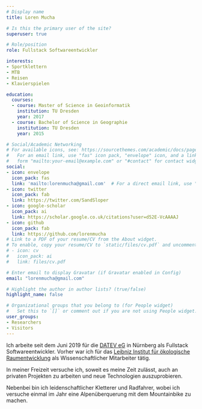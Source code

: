 ```yaml
---
# Display name
title: Loren Mucha

# Is this the primary user of the site?
superuser: true

# Role/position
role: Fullstack Softwareentwickler

interests:
- Sportklettern
- MTB
- Reisen
- Klavierspielen

education:
  courses:
  - course: Master of Science in Geoinformatik
    institution: TU Dresden
    year: 2017
  - course: Bachelor of Science in Geographie
    institution: TU Dresden
    year: 2015

# Social/Academic Networking
# For available icons, see: https://sourcethemes.com/academic/docs/page-builder/#icons
#   For an email link, use "fas" icon pack, "envelope" icon, and a link in the
#   form "mailto:your-email@example.com" or "#contact" for contact widget.
social:
- icon: envelope
  icon_pack: fas
  link: 'mailto:lorenmucha@gmail.com'  # For a direct email link, use "mailto:test@example.org".
- icon: twitter
  icon_pack: fab
  link: https://twitter.com/SandSloper
- icon: google-scholar
  icon_pack: ai
  link: https://scholar.google.co.uk/citations?user=d52E-VcAAAAJ
- icon: github
  icon_pack: fab
  link: https://github.com/lorenmucha
# Link to a PDF of your resume/CV from the About widget.
# To enable, copy your resume/CV to `static/files/cv.pdf` and uncomment the lines below.
# - icon: cv
#   icon_pack: ai
#   link: files/cv.pdf

# Enter email to display Gravatar (if Gravatar enabled in Config)
email: "lorenmucha@gmail.com"

# Highlight the author in author lists? (true/false)
highlight_name: false

# Organizational groups that you belong to (for People widget)
#   Set this to `[]` or comment out if you are not using People widget.
user_groups:
- Researchers
- Visitors
---
```


Ich arbeite seit dem Juni 2019 für die <a href="https://datev.de" target="_blank">DATEV eG</a> in Nürnberg als Fullstack Softwareentwickler. Vorher war ich für das [Leibniz Institut für ökologische Raumentwicklung](https://link) als Wissenschaftlicher Mitarbeiter tätig. 

In meiner Freizeit versuche ich, soweit es meine Zeit zulässt, auch an privaten Projekten zu arbeiten und neue Technologien auszuprobieren.

Nebenbei bin ich leidenschaftlicher Kletterer und Radfahrer, wobei ich versuche einmal im Jahr eine Alpenüberquerung mit dem Mountainbike zu machen.